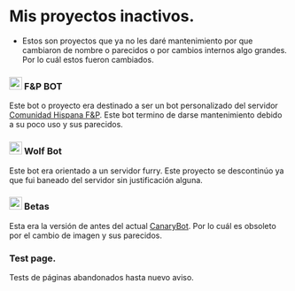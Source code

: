 # Mis proyectos inactivos.

- Estos son proyectos que ya no les daré mantenimiento por que cambiaron de nombre o parecidos o por cambios internos algo grandes. Por lo cuál estos fueron cambiados.

### <img src="https://emojipedia-us.s3.dualstack.us-west-1.amazonaws.com/thumbs/120/apple/285/fox_1f98a.png" width= 23 height=23> F&P BOT

Este bot o proyecto era destinado a ser un bot personalizado del servidor [Comunidad Hispana F&P](https://disboard.org/es/server/765345659179499530). Este bot termino de darse mantenimiento debido a su poco uso y sus parecidos.

### <img src="https://emojipedia-us.s3.dualstack.us-west-1.amazonaws.com/thumbs/120/apple/285/wolf_1f43a.png" width= 23 height=23> Wolf Bot

Este bot era orientado a un servidor furry. Este proyecto se descontinúo ya que fui baneado del servidor sin justificación alguna.

### <img src="https://cdn.domestika.org/c_fill,dpr_auto,t_base_params.format_jpg/v1500995242/blog-post-covers/000/000/904/904-original.jpg?1500995242" width= 23 height=23> Betas

Esta era la versión de antes del actual [CanaryBot](https://discord.com/users/788888119209361468). Por lo cuál es obsoleto por el cambio de imagen y sus parecidos.

### Test page.

Tests de páginas abandonados hasta nuevo aviso.
